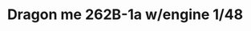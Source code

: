 ---
layout: product
title: "Dragon me 262B-1a w/engine 1/48"
price: "4500" 
desc: "Maketa"
img_path: "/assets/img/5512.jpg"
brand: "N/A"
available: true
special_offer: false
new: false
soon: true
cat: "010000"
subcat: "013100"
subsubcat: "0N/A"
sifra: "5512"
---